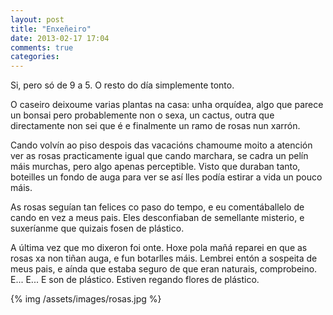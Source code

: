 ```yaml
---
layout: post
title: "Enxeñeiro"
date: 2013-02-17 17:04
comments: true
categories: 
---
```


Si, pero só de 9 a 5. O resto do día simplemente tonto.

O caseiro deixoume varias plantas na casa: unha orquídea, algo que parece un bonsai pero probablemente non o sexa, un cactus, outra que directamente non sei que é e finalmente un ramo de rosas nun xarrón.

Cando volvín ao piso despois das vacacións chamoume moito a atención ver as rosas practicamente igual que cando marchara, se cadra un pelín máis murchas, pero algo apenas perceptible. Visto que duraban tanto, boteilles un fondo de auga para ver se así lles podía estirar a vida un pouco máis.

As rosas seguían tan felices co paso do tempo, e eu comentáballelo de cando en vez a meus pais. Eles desconfiaban de semellante misterio, e suxeríanme que quizais fosen de plástico. 

A última vez que mo dixeron foi onte. Hoxe pola mañá reparei en que as rosas xa non tiñan auga, e fun botarlles máis. Lembrei entón a sospeita de meus pais, e aínda que estaba seguro de que eran naturais, comprobeino. E... E... E son de plástico. Estiven regando flores de plástico.

{% img /assets/images/rosas.jpg %}
